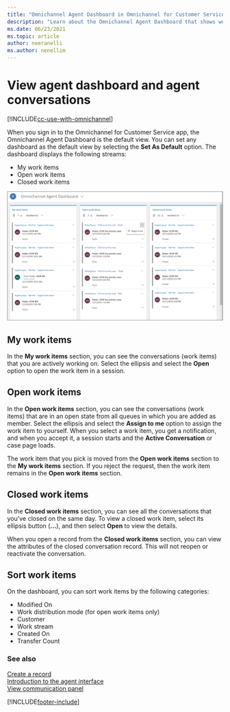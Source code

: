 ```yaml
---
title: "Omnichannel Agent Dashboard in Omnichannel for Customer Service | MicrosoftDocs"
description: "Learn about the Omnichannel Agent Dashboard that shows work items for agents using Omnichannel for Customer Service."
ms.date: 06/23/2021
ms.topic: article
author: neeranelli
ms.author: nenellim
---
```


# View agent dashboard and agent conversations

[!INCLUDE[cc-use-with-omnichannel](../includes/cc-use-with-omnichannel.md)]

When you sign in to the Omnichannel for Customer Service app, the Omnichannel Agent Dashboard is the default view. You can set any dashboard as the default view by selecting the **Set As Default** option. The dashboard displays the following streams:

- My work items
- Open work items
- Closed work items

 ![Agent dashboard of Omnichannel for Customer Service app.](media/oceh-oc-mydashboard.png "Agent dashboard of Omnichannel for Customer Service app")

## My work items

In the **My work items** section, you can see the conversations (work items) that you are actively working on. Select the ellipsis and select the **Open** option to open the work item in a session.

## Open work items

In the **Open work items** section, you can see the conversations (work items) that are in an open state from all queues in which you are added as  member. Select the ellipsis and select the **Assign to me** option to assign the work item to yourself. When you select a work item, you get a notification, and when you accept it, a session starts and the **Active Conversation** or case page loads.

The work item that you pick is moved from the **Open work items** section to the **My work items** section. If you reject the request, then the work item remains in the **Open work items** section.

## Closed work items

In the **Closed work items** section, you can see all the conversations that you've closed on the same day. To view a closed work item, select its ellipsis button (**...**), and then select **Open** to view the details.

When you open a record from the **Closed work items** section, you can view the attributes of the closed conversation record. This will not reopen or reactivate the conversation.

## Sort work items

On the dashboard, you can sort work items by the following categories:

- Modified On
- Work distribution mode (for open work items only)
- Customer
- Work stream
- Created On
- Transfer Count

### See also

[Create a record](oc-create-record.md)  
[Introduction to the agent interface](oc-introduction-agent-interface.md)  
[View communication panel](oc-conversation-control.md)  


[!INCLUDE[footer-include](../includes/footer-banner.md)]
